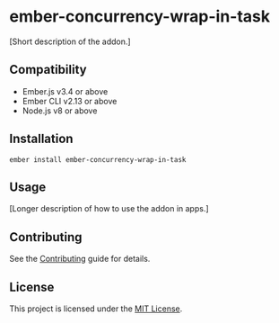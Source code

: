 # ember-concurrency-wrap-in-task

[Short description of the addon.]

## Compatibility

- Ember.js v3.4 or above
- Ember CLI v2.13 or above
- Node.js v8 or above

## Installation

```
ember install ember-concurrency-wrap-in-task
```

## Usage

[Longer description of how to use the addon in apps.]

## Contributing

See the [Contributing](CONTRIBUTING.md) guide for details.

## License

This project is licensed under the [MIT License](LICENSE.md).
